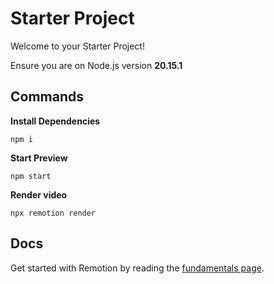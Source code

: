 # Starter Project

Welcome to your Starter Project!

Ensure you are on Node.js version **20.15.1**

## Commands

**Install Dependencies**

```console
npm i
```

**Start Preview**

```console
npm start
```

**Render video**

```console
npx remotion render
```

## Docs
Get started with Remotion by reading the [fundamentals page](https://www.remotion.dev/docs/the-fundamentals).